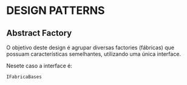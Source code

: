 ﻿# DESIGN PATTERNS

## Abstract Factory

O objetivo deste design é agrupar diversas factories (fábricas) que possuam características semelhantes, utilizando uma única interface.

Nesete caso a interface é:

```
IFabricaBases
```